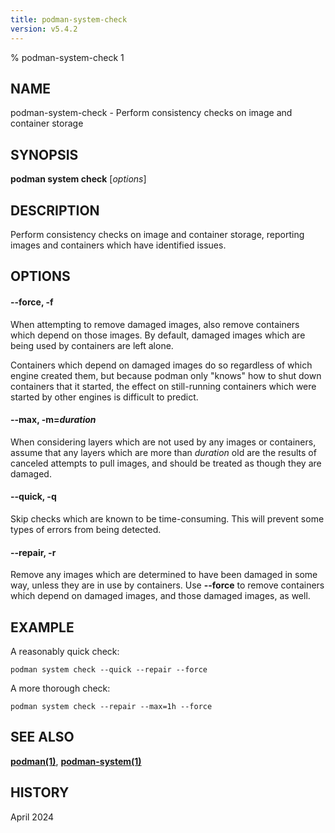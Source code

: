 ```yaml
---
title: podman-system-check
version: v5.4.2
---
```


% podman-system-check 1

## NAME
podman\-system\-check - Perform consistency checks on image and container storage

## SYNOPSIS
**podman system check** [*options*]

## DESCRIPTION
Perform consistency checks on image and container storage, reporting images and
containers which have identified issues.

## OPTIONS

#### **--force**, **-f**

When attempting to remove damaged images, also remove containers which depend
on those images.  By default, damaged images which are being used by containers
are left alone.

Containers which depend on damaged images do so regardless of which engine
created them, but because podman only "knows" how to shut down containers that
it started, the effect on still-running containers which were started by other
engines is difficult to predict.

#### **--max**, **-m**=*duration*

When considering layers which are not used by any images or containers, assume
that any layers which are more than *duration* old are the results of canceled
attempts to pull images, and should be treated as though they are damaged.

#### **--quick**, **-q**

Skip checks which are known to be time-consuming.  This will prevent some types
of errors from being detected.

#### **--repair**, **-r**

Remove any images which are determined to have been damaged in some way, unless
they are in use by containers.  Use **--force** to remove containers which
depend on damaged images, and those damaged images, as well.

## EXAMPLE

A reasonably quick check:
```
podman system check --quick --repair --force
```

A more thorough check:
```
podman system check --repair --max=1h --force
```

## SEE ALSO
**[podman(1)](podman.1.md)**, **[podman-system(1)](podman-system.1.md)**

## HISTORY
April 2024
